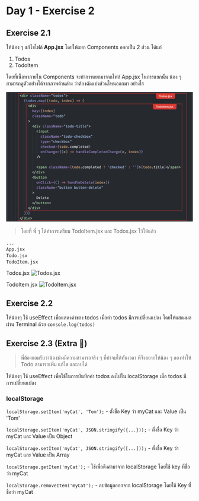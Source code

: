 # Day 1 - Exercise 2

## Exercise 2.1
ให้น้อง ๆ แก้ไขไฟล์ **App.jsx** โดยให้แยก Components ออกเป็น 2 ส่วน ได้แก่

1. Todos
2. TodoItem

โดยที่เนื้อหาภายใน Components จะทำการแยกมาจากไฟล์ App.jsx ในการแยกนั้น น้อง ๆ สามารถดูตัวอย่างได้จากภาพด้านล่าง ว่าต้องตัดแบ่งส่วนไหนออกมา อย่างไร

![Todo Component](doc/overview.png)


> โดยที่ พี่ ๆ ได้ทำการเตรียม TodoItem.jsx และ Todos.jsx ไว้ให้แล้ว

```markdown
...
App.jsx
Todo.jsx
TodoItem.jsx
```

Todos.jsx
![Todos.jsx](/doc/todos.png)

TodoItem.jsx
![TodoItem.jsx](/doc/todoitem.png)

## Exercise 2.2

ให้น้องๆ ใช้ useEffect เพื่อแสดงค่าของ todos เมื่อค่า todos มีการเปลี่ยนแปลง โดยให้แสดงผลผ่าน Terminal ด้วย
`console.log(todos)`

## Exercise 2.3 (Extra 🫡)

> พี่ต้องยอมรับว่าน้องช่างมีความสามารถจริง ๆ ที่ทำจบได้ทันเวลา พี่จึงอยากให้น้อง ๆ ลองทำให้ Todo สามารถเพิ่ม แก้ไข และลบได้

ให้น้องๆ ใช้ useEffect เพื่อใช้ในการบันทึกค่า todos ลงไปใน localStorage เมื่อ todos มีการเปลี่ยนแปลง

### localStorage
`localStorage.setItem('myCat', 'Tom');` - ตั้งชื่อ Key ว่า myCat และ Value เป็น 'Tom'

`localStorage.setItem('myCat', JSON.stringify({...}));` - ตั้งชื่อ Key ว่า myCat และ Value เป็น Object

`localStorage.setItem('myCat', JSON.stringify([...]));` - ตั้งชื่อ Key ว่า myCat และ Value เป็น Array

`localStorage.getItem('myCat');` - ใช้เพื่อดึงค่ามาจาก localStorage โดยใช้ key ที่ชื่อว่า myCat

`localStorage.removeItem('myCat');` - ลบข้อมูลออกจาก localStorage โดยใช้ Key ที่ชื่อว่า myCat
